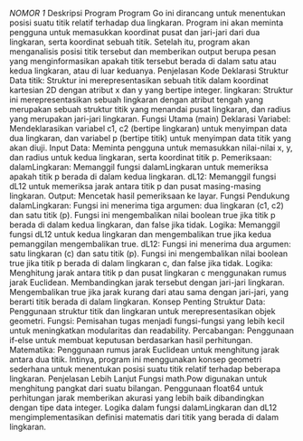*NOMOR 1*
Deskripsi Program
Program Go ini dirancang untuk menentukan posisi suatu titik relatif terhadap dua lingkaran. Program ini akan meminta pengguna untuk memasukkan koordinat pusat dan jari-jari dari dua lingkaran, serta koordinat sebuah titik. Setelah itu, program akan menganalisis posisi titik tersebut dan memberikan output berupa pesan yang menginformasikan apakah titik tersebut berada di dalam satu atau kedua lingkaran, atau di luar keduanya.
Penjelasan Kode
Deklarasi Struktur Data
titik: Struktur ini merepresentasikan sebuah titik dalam koordinat kartesian 2D dengan atribut x dan y yang bertipe integer.
lingkaran: Struktur ini merepresentasikan sebuah lingkaran dengan atribut tengah yang merupakan sebuah struktur titik yang menandai pusat lingkaran, dan radius yang merupakan jari-jari lingkaran.
Fungsi Utama (main)
Deklarasi Variabel: Mendeklarasikan variabel c1, c2 (bertipe lingkaran) untuk menyimpan data dua lingkaran, dan variabel p (bertipe titik) untuk menyimpan data titik yang akan diuji.
Input Data: Meminta pengguna untuk memasukkan nilai-nilai x, y, dan radius untuk kedua lingkaran, serta koordinat titik p.
Pemeriksaan:
dalamLingkaran: Memanggil fungsi dalamLingkaran untuk memeriksa apakah titik p berada di dalam kedua lingkaran.
dL12: Memanggil fungsi dL12 untuk memeriksa jarak antara titik p dan pusat masing-masing lingkaran.
Output: Mencetak hasil pemeriksaan ke layar.
Fungsi Pendukung
dalamLingkaran:
Fungsi ini menerima tiga argumen: dua lingkaran (c1, c2) dan satu titik (p).
Fungsi ini mengembalikan nilai boolean true jika titik p berada di dalam kedua lingkaran, dan false jika tidak.
Logika: Memanggil fungsi dL12 untuk kedua lingkaran dan mengembalikan true jika kedua pemanggilan mengembalikan true.
dL12:
Fungsi ini menerima dua argumen: satu lingkaran (c) dan satu titik (p).
Fungsi ini mengembalikan nilai boolean true jika titik p berada di dalam lingkaran c, dan false jika tidak.
Logika:
Menghitung jarak antara titik p dan pusat lingkaran c menggunakan rumus jarak Euclidean.
Membandingkan jarak tersebut dengan jari-jari lingkaran.
Mengembalikan true jika jarak kurang dari atau sama dengan jari-jari, yang berarti titik berada di dalam lingkaran.
Konsep Penting
Struktur Data: Penggunaan struktur titik dan lingkaran untuk merepresentasikan objek geometri.
Fungsi: Pemisahan tugas menjadi fungsi-fungsi yang lebih kecil untuk meningkatkan modularitas dan readability.
Percabangan: Penggunaan if-else untuk membuat keputusan berdasarkan hasil perhitungan.
Matematika: Penggunaan rumus jarak Euclidean untuk menghitung jarak antara dua titik.
Intinya, program ini menggunakan konsep geometri sederhana untuk menentukan posisi suatu titik relatif terhadap beberapa lingkaran.
Penjelasan Lebih Lanjut
Fungsi math.Pow digunakan untuk menghitung pangkat dari suatu bilangan.
Penggunaan float64 untuk perhitungan jarak memberikan akurasi yang lebih baik dibandingkan dengan tipe data integer.
Logika dalam fungsi dalamLingkaran dan dL12 mengimplementasikan definisi matematis dari titik yang berada di dalam lingkaran.

